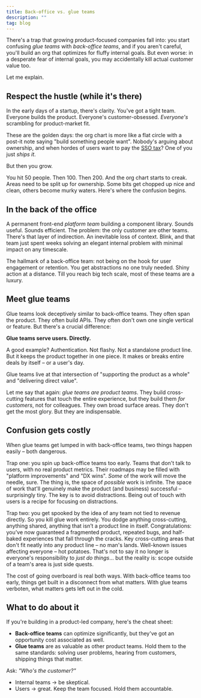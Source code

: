 ```yaml
---
title: Back-office vs. glue teams
description: ""
tag: blog
---
```


There's a trap that growing product-focused companies fall into: you start confusing *glue teams* with *back-office teams*, and if you aren't careful, you'll build an org that optimizes for fluffy internal goals. But even worse: in a desperate fear of internal goals, you may accidentally kill actual customer value too.

Let me explain.

## Respect the hustle (while it's there)

In the early days of a startup, there's clarity. You've got a tight team. Everyone builds the product. Everyone's customer-obsessed. *Everyone's* scrambling for product-market fit.

These are the golden days: the org chart is more like a flat circle with a post-it note saying "build something people want". Nobody's arguing about ownership, and when hordes of users want to pay the [SSO tax](https://sso.tax/)? One of you just *ships it*.

But then you grow.

You hit 50 people. Then 100. Then 200. And the org chart starts to creak. Areas need to be split up for ownership. Some bits get chopped up nice and clean, others become murky waters. Here's where the confusion begins.

## In the back of the office

A permanent front-end _platform team_ building a component library. Sounds useful. Sounds efficient. The problem: the only customer are other teams. There's that layer of indirection. An inevitable loss of context. Blink, and that team just spent weeks solving an elegant internal problem with minimal impact on any timescale.

The hallmark of a back-office team: not being on the hook for user engagement or retention. You get abstractions no one truly needed. Shiny action at a distance. Till you reach big tech scale, most of these teams are a luxury.

## Meet glue teams

Glue teams look deceptively similar to back-office teams. They often span the product. They often build APIs. They often don't own one single vertical or feature. But there's a crucial difference:

**Glue teams serve users. Directly.**

A good example? Authentication. Not flashy. Not a standalone product line. But it keeps the product together in one piece. It makes or breaks entire deals by itself – or a user's day.

Glue teams live at that intersection of "supporting the product as a whole" and "delivering direct value".

Let me say that again: *glue teams are product teams*. They build cross-cutting features that touch the entire experience, but they build them *for customers*, not for colleagues. They own broad surface areas. They don't get the most glory. But they are indispensable.

## Confusion gets costly

When glue teams get lumped in with back-office teams, two things happen easily – both dangerous.

Trap one: you spin up back-office teams too early. Teams that don't talk to users, with no real product metrics. Their roadmaps may be filled with "platform improvements" and "DX wins". _Some_ of the work will move the needle, sure. The thing is, the space of _possible_ work is infinite. The space of work that'll genuinely make the product (and business) successful – surprisingly tiny. The key is to avoid distractions. Being out of touch with users is a recipe for focusing on distractions.

Trap two: you get spooked by the idea of any team not tied to revenue directly. So you kill glue work entirely. You dodge anything cross-cutting, anything shared, anything that isn’t a product line in itself. Congratulations: you’ve now guaranteed a fragmented product, repeated bugs, and half-baked experiences that fall through the cracks. Key cross-cutting areas that don't fit neatly into any product line – no man's lands. Well-known issues affecting everyone – hot potatoes. That's not to say it no longer is everyone's responsibility to *just do things*… but the reality is: scope outside of a team's area is just side quests.

The cost of going overboard is real both ways. With back-office teams too early, things get built in a disconnect from what matters. With glue teams verboten, what matters gets left out in the cold.

## What to do about it

If you're building in a product-led company, here's the cheat sheet:

* **Back-office teams** can optimize significantly, but they've got an opportunity cost associated as well.
* **Glue teams** are as valuable as other product teams. Hold them to the same standards: solving user problems, hearing from customers, shipping things that matter.

Ask: *"Who's the customer?"*

- Internal teams → be skeptical.
- Users → great. Keep the team focused. Hold them accountable.
